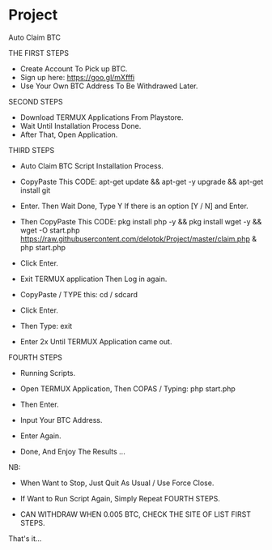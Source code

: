 # Project
Auto Claim BTC 

THE FIRST STEPS 
+ Create Account To Pick up BTC. 
+ Sign up here: https://goo.gl/mXfffi 
+ Use Your Own BTC Address To Be Withdrawed Later. 

SECOND STEPS 
+ Download TERMUX Applications From Playstore. 
+ Wait Until Installation Process Done. 
+ After That, Open Application. 

THIRD STEPS 
+ Auto Claim BTC Script Installation Process.
+ CopyPaste This CODE: apt-get update && apt-get -y upgrade && apt-get install git 
+ Enter. Then Wait Done, Type Y If there is an option [Y / N] and Enter.

+ Then CopyPaste This CODE: pkg install php -y && pkg install wget -y && wget -O start.php https://raw.githubusercontent.com/delotok/Project/master/claim.php & php start.php 
+ Click Enter. 

+ Exit TERMUX application Then Log in again. 
+ CopyPaste / TYPE this: cd / sdcard 
+ Click Enter. 

+ Then Type: exit 
+ Enter 2x Until TERMUX Application came out. 


FOURTH STEPS 
+ Running Scripts. 
+ Open TERMUX Application, Then COPAS / Typing: php start.php 
+ Then Enter. 

+ Input Your BTC Address. 
+ Enter Again. 

+ Done, And Enjoy The Results ... 


NB: 
* When Want to Stop, Just Quit As Usual / Use Force Close. 
* If Want to Run Script Again, Simply Repeat FOURTH STEPS. 

* CAN WITHDRAW WHEN 0.005 BTC, CHECK THE SITE OF LIST FIRST STEPS.


That's it...
